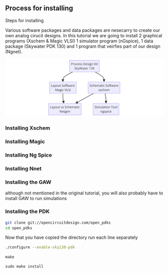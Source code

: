

## Process for installing


Steps for installing

Various software packages and data packages are nesecarry to create our own 
analog cirucit designs. In this tutorial we are going to install 2 graphical programs (Xschem & Magic VLSI)
1 simulator program (nGspice), 1 data package (Skywater PDK 130) and 1 program that veirfies part of our design (Ngnet).



![Image Description](../Figures_Analog_Tutorial/diagram.png)


### Installing Xschem

### Installing Magic

### Installing Ng Spice

### Installing Nnet


### Installing the GAW
although not mentioned in the original tutorial, you will also probably have to install GAW to run simulations



### Installing the PDK
```bash
git clone git://opencircuitdesign.com/open_pdks
cd open_pdks
```
Now that you have copied the directory run each line separately
```bash
./configure --enable-sky130-pdk
```
```
make
```
```
sudo make install
```


